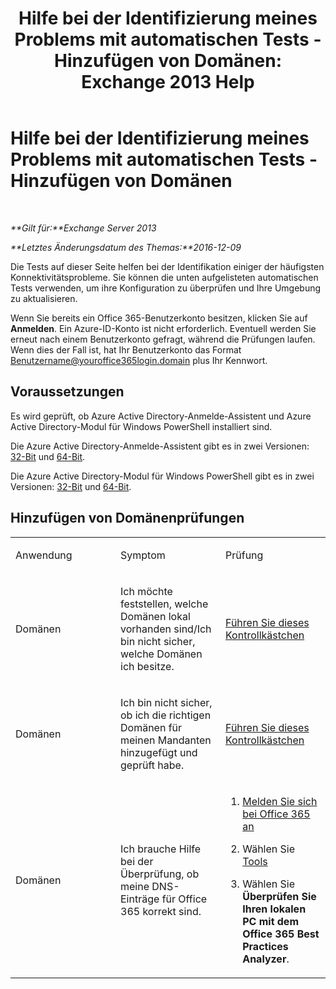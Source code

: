﻿---
title: 'Hilfe bei der Identifizierung meines Problems mit automatischen Tests - Hinzufügen von Domänen: Exchange 2013 Help'
TOCTitle: Hilfe bei der Identifizierung meines Problems mit automatischen Tests - Hinzufügen von Domänen
ms:assetid: ea90a24b-7c9c-48d5-9475-0eb7777452f3
ms:mtpsurl: https://technet.microsoft.com/de-de/library/Dn793981(v=EXCHG.150)
ms:contentKeyID: 62633031
ms.date: 05/22/2018
mtps_version: v=EXCHG.150
ms.translationtype: MT
---

# Hilfe bei der Identifizierung meines Problems mit automatischen Tests - Hinzufügen von Domänen

 

_**Gilt für:**Exchange Server 2013_

_**Letztes Änderungsdatum des Themas:**2016-12-09_

Die Tests auf dieser Seite helfen bei der Identifikation einiger der häufigsten Konnektivitätsprobleme. Sie können die unten aufgelisteten automatischen Tests verwenden, um ihre Konfiguration zu überprüfen und Ihre Umgebung zu aktualisieren.

Wenn Sie bereits ein Office 365-Benutzerkonto besitzen, klicken Sie auf **Anmelden**. Ein Azure-ID-Konto ist nicht erforderlich. Eventuell werden Sie erneut nach einem Benutzerkonto gefragt, während die Prüfungen laufen. Wenn dies der Fall ist, hat Ihr Benutzerkonto das Format Benutzername@youroffice365login.domain plus Ihr Kennwort.

## Voraussetzungen

Es wird geprüft, ob Azure Active Directory-Anmelde-Assistent und Azure Active Directory-Modul für Windows PowerShell installiert sind.

Die Azure Active Directory-Anmelde-Assistent gibt es in zwei Versionen: [32-Bit](https://go.microsoft.com/fwlink/?linkid=286261) und [64-Bit](https://go.microsoft.com/fwlink/?linkid=286262).

Die Azure Active Directory-Modul für Windows PowerShell gibt es in zwei Versionen: [32-Bit](https://go.microsoft.com/fwlink/?linkid=286258) und [64-Bit](https://go.microsoft.com/fwlink/?linkid=286259).

## Hinzufügen von Domänenprüfungen


<table>
<colgroup>
<col style="width: 33%" />
<col style="width: 33%" />
<col style="width: 33%" />
</colgroup>
<tbody>
<tr class="odd">
<td><p>Anwendung</p></td>
<td><p>Symptom</p></td>
<td><p>Prüfung</p></td>
</tr>
<tr class="even">
<td><p>Domänen</p></td>
<td><p>Ich möchte feststellen, welche Domänen lokal vorhanden sind/Ich bin nicht sicher, welche Domänen ich besitze.</p></td>
<td><p><a href="https://go.microsoft.com/?linkid=9834925">Führen Sie dieses Kontrollkästchen</a></p></td>
</tr>
<tr class="odd">
<td><p>Domänen</p></td>
<td><p>Ich bin nicht sicher, ob ich die richtigen Domänen für meinen Mandanten hinzugefügt und geprüft habe.</p></td>
<td><p><a href="https://go.microsoft.com/?linkid=9834905">Führen Sie dieses Kontrollkästchen</a></p></td>
</tr>
<tr class="even">
<td><p>Domänen</p></td>
<td><p>Ich brauche Hilfe bei der Überprüfung, ob meine DNS-Einträge für Office 365 korrekt sind.</p></td>
<td><ol>
<li><p><a href="https://portal.microsoftonline.com/">Melden Sie sich bei Office 365 an</a></p></li>
<li><p>Wählen Sie <a href="https://portal.microsoftonline.com/tools">Tools</a></p></li>
<li><p>Wählen Sie <strong>Überprüfen Sie Ihren lokalen PC mit dem Office 365 Best Practices Analyzer</strong>.</p></li>
</ol></td>
</tr>
</tbody>
</table>

